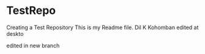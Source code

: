 # TestRepo
Creating a Test Repository
This is my Readme file.
Dil K
Kohomban edited at deskto


edited in new branch
